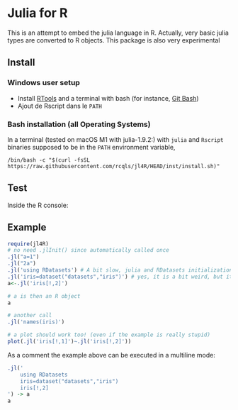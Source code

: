 # Julia for R

This is an attempt to embed the julia language in R. Actually, very basic julia types are converted to R objects. This package is also very experimental


## Install

### Windows user setup

* Install [RTools](https://cran.r-project.org/bin/windows/Rtools/) and a terminal with bash (for instance, [Git Bash](https://gitforwindows.org/))
* Ajout de Rscript dans le `PATH`

### Bash installation (all Operating Systems)

In a terminal (tested on macOS M1 with julia-1.9.2:) with `julia` and `Rscript` binaries supposed to be in the `PATH` environment variable,

```{bash}
/bin/bash -c "$(curl -fsSL https://raw.githubusercontent.com/rcqls/jl4R/HEAD/inst/install.sh)"
```

## Test

Inside the R console:
## Example
```{.R execute="false"}
require(jl4R)
# no need .jlInit() since automatically called once
.jl("a=1")
.jl("2a")
.jl('using RDatasets') # A bit slow, julia and RDatasets initializations
.jl('iris=dataset("datasets","iris")') # yes, it is a bit weird, but it is for testing!
a<-.jl('iris[!,2]')

# a is then an R object
a

# another call
.jl('names(iris)')

# a plot should work too! (even if the example is really stupid)
plot(.jl('iris[!,1]')~.jl('iris[!,2]'))
```
As a comment the example above can be executed in a multiline mode:
```{.R execute="false"}
.jl('
	using RDatasets
	iris=dataset("datasets","iris")
	iris[!,2]
') -> a
a
```